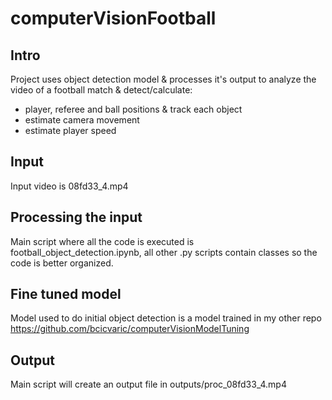 # computerVisionFootball

## Intro
Project uses object detection model & processes it's output to analyze the video of a football match & detect/calculate:
* player, referee and ball positions & track each object
* estimate camera movement
* estimate player speed

## Input
Input video is 08fd33_4.mp4

## Processing the input
Main script where all the code is executed is football_object_detection.ipynb, all other .py scripts contain classes so the code is better organized.

## Fine tuned model
Model used to do initial object detection is a model trained in my other repo https://github.com/bcicvaric/computerVisionModelTuning

## Output
Main script will create an output file in outputs/proc_08fd33_4.mp4
